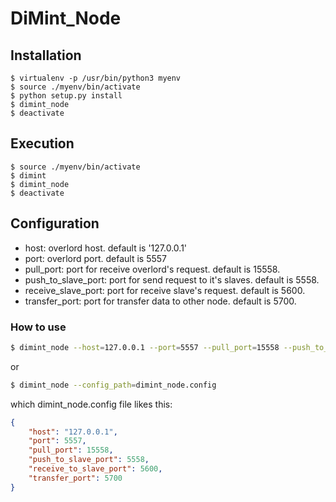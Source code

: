 DiMint_Node
===========
## Installation
```
$ virtualenv -p /usr/bin/python3 myenv
$ source ./myenv/bin/activate
$ python setup.py install 
$ dimint_node
$ deactivate
```
## Execution
```
$ source ./myenv/bin/activate
$ dimint
$ dimint_node
$ deactivate
```
## Configuration
* host: overlord host. default is '127.0.0.1'
* port: overlord port. default is 5557
* pull\_port: port for receive overlord's request. default is 15558.
* push\_to\_slave\_port: port for send request to it's slaves. default is 5558.
* receive\_slave\_port: port for receive slave's request. default is 5600.
* transfer\_port: port for transfer data to other node. default is 5700.

### How to use
```bash
$ dimint_node --host=127.0.0.1 --port=5557 --pull_port=15558 --push_to_slave_port=5558 --receive_to_slave_port=5600 --transfer_port=5700
``` 
or 
```bash
$ dimint_node --config_path=dimint_node.config
```
which dimint_node.config file likes this:
```json
{
    "host": "127.0.0.1",
    "port": 5557,
    "pull_port": 15558,
    "push_to_slave_port": 5558,
    "receive_to_slave_port": 5600,
    "transfer_port": 5700
}
```
